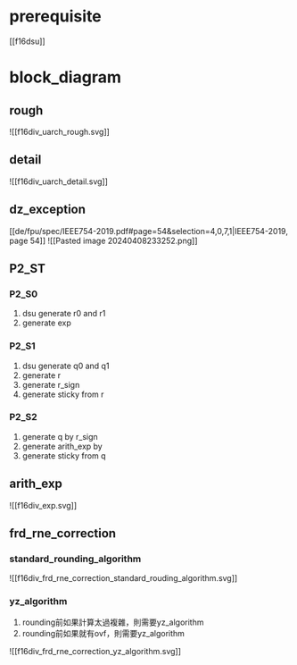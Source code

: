 # prerequisite
[[f16dsu]]

# block_diagram
## rough

![[f16div_uarch_rough.svg]]

## detail

![[f16div_uarch_detail.svg]]

## dz_exception
[[de/fpu/spec/IEEE754-2019.pdf#page=54&selection=4,0,7,1|IEEE754-2019, page 54]]
![[Pasted image 20240408233252.png]]
## P2_ST
### P2_S0
1. dsu generate r0 and r1
2. generate exp

### P2_S1
1. dsu generate q0 and q1
2. generate r
3. generate r_sign
4. generate sticky from r

### P2_S2
1. generate q by r_sign
2. generate arith_exp by  
3. generate sticky from q

## arith_exp
![[f16div_exp.svg]]
## frd_rne_correction
### standard_rounding_algorithm
![[f16div_frd_rne_correction_standard_rouding_algorithm.svg]]
### yz_algorithm

1. rounding前如果計算太過複雜，則需要yz_algorithm
2. rounding前如果就有ovf，則需要yz_algorithm

![[f16div_frd_rne_correction_yz_algorithm.svg]]